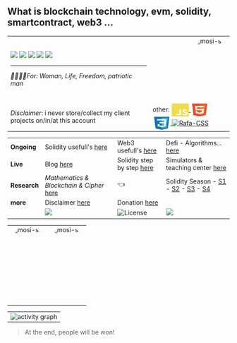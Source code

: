 ## What is blockchain technology, evm, solidity, smartcontract, web3 ...

| | | 
| ---- | ---- | 
| <a href="https://sol-app.github.io/blog/" target="_blank"><img src="https://img.shields.io/badge/-Blog-%23900090?style=for-the-badge&logo=github&logoColor=white" target="_blank"></a> <a href="https://solstep.gitbook.io/solidity-steps/" target="_blank"><img src="https://img.shields.io/badge/-Solidity%20Steps-%230077B5?style=for-the-badge&logo=github&logoColor=white" target="_blank"></a> <a href="https://sol-app.github.io/resume/" target="_blank"><img src="https://img.shields.io/badge/-Resume-%23ffcc11?style=for-the-badge&logo=github&logoColor=white" target="_blank"></a> <a href="https://www.linkedin.com/in/mm-abbasi/" target="_blank"><img src="https://img.shields.io/badge/-Linkedin-%233fafff?style=for-the-badge&logo=linkedin&logoColor=white" target="_blank"></a> <a href="https://github.com/mosi-sol/mosi-sol/blob/main/More.md" target="_blank"><img src="https://img.shields.io/badge/-Read%20more-909090?style=for-the-badge&logo=ethereum&logoColor=white" target="_blank"></a> <hr><i>👨‍👩‍👧‍👦For: Woman, Life, Freedom, patriotic man</i> | <a href="https://sol-app.github.io/Donation/"><img align="right" alt="mosi-sol" height="145" style="border-radius:50px;" src="https://awesome-github-stats.azurewebsites.net/user-stats/mosi-sol?cardType=level&theme=github&preferLogin=false&Ring=8B4BDD&Title=8F51DD" /></a> | 
| *Disclaimer*: i never store/collect my client projects on/in/at this account | other:  <a href="https://en.wikipedia.org/wiki/JavaScript"> <img align="center" alt="Rafa-Js" height="30" width="40" src="https://raw.githubusercontent.com/devicons/devicon/master/icons/javascript/javascript-plain.svg" /> </a> <a href="https://en.wikipedia.org/wiki/HTML"> <img align="center" alt="Rafa-HTML" height="30" width="40" src="https://raw.githubusercontent.com/devicons/devicon/master/icons/html5/html5-original.svg" /></a> <a href="https://en.wikipedia.org/wiki/CSS"> <img align="center" alt="Rafa-CSS" height="30" width="40" src="https://raw.githubusercontent.com/devicons/devicon/master/icons/css3/css3-original.svg" /> </a> <a href="https://en.wikipedia.org/wiki/Solidity"> <img align="center" alt="Rafa-CSS" height="30" width="40" src="https://simpleicons.org/icons/solidity.svg" /></a> |

<!--[![Top Langs](https://github-readme-stats.vercel.app/api/top-langs/?username=mosi-sol&layout=compact)](https://github.com/mosi-sol) \-->
<!--[![My Awesome Stats](https://github-readme-stats.vercel.app/api/top-langs/?username=mosi-sol&layout=compact)](https://github.com/mosi-sol) 
[![GitHub Streak](https://streak-stats.demolab.com?user=mosi-sol&theme=vue&fire=EB5454&currStreakNum=EB5454&sideLabels=5C85EB&ring=EBBE4A&sideNums=5C85EB&currStreakLabel=5C85EB)](https://github.com/mosi-sol)--> 
<!--(https://git.io/streak-stats) --><!--(https://git.io/awesome-stats-card)-->

| | | | |
| ---- | ---- | ---- | ---- |
| **Ongoing** | Solidity usefull's [here](https://github.com/mosi-sol/mosi-sol/blob/main/content-sheet.md) | Web3 usefull's [here](https://github.com/sol-app) | Defi - Algorithms... [here](https://github.com/mosi-arch/archive-sol) | 
| **Live** | Blog [here](https://sol-app.github.io/blog/) | Solidity step by step [here](https://solstep.gitbook.io/solidity-steps/) | Simulators & teaching center [here](https://github.com/mosi-sol/shell) |
| **Research** | *Mathematics & Blockchain & Cipher* [here](https://github.com/mosi-arch/research) | 👈 | Solidity Season - [S1](https://github.com/mosi-sol/live-contracts) - [S2](https://github.com/mosi-sol/live-contracts-s2) - [S3](https://github.com/mosi-sol/live-contract-s3) - [S4](https://github.com/mosi-sol/live-contracts-s4) |
| **more** | Disclaimer [here](https://github.com/mosi-sol/mosi-sol/blob/main/More.md#disclaimer) | Donation [here](https://sol-app.github.io/Donation/) | |
| | <a href="https://sol-app.github.io/Donation/"><img src="https://img.shields.io/badge/Buy%20me%20a-Coffee-gray?style=plastic&logo=java" /></a> | ![License](https://img.shields.io/badge/License-MIT-blue) | <a href="https://github.com/mosi-sol"><img src="https://img.shields.io/badge/Mosi--sol-2023-lightgrey?style=social&logo=github" /></a> |

|||
| ---- | ---- |
| <a href="https://github.com/mosi-sol"><img align="right" alt="mosi-sol" height="175" style="border-radius:50px;" src="https://streak-stats.demolab.com?user=mosi-sol&theme=vue&fire=EB5454&currStreakNum=EB5454&sideLabels=5C85EB&ring=EBBE4A&sideNums=5C85EB&currStreakLabel=5C85EB" /></a> | <a href="https://github.com/mosi-sol"><img align="right" alt="mosi-sol" height="175" style="border-radius:50px;" src="https://github-readme-stats.vercel.app/api/top-langs/?username=mosi-sol&layout=compact" /></a> |
<!--<a href="https://github.com/mosi-sol"><img src="https://img.shields.io/badge/Mosi--sol-2023-lightgrey?style=social&logo=github" /></a>-->

||
|---|
|![activity graph](https://github-readme-activity-graph.vercel.app/graph?username=mosi-sol&theme=github-compact)|

> At the end, people will be won!
